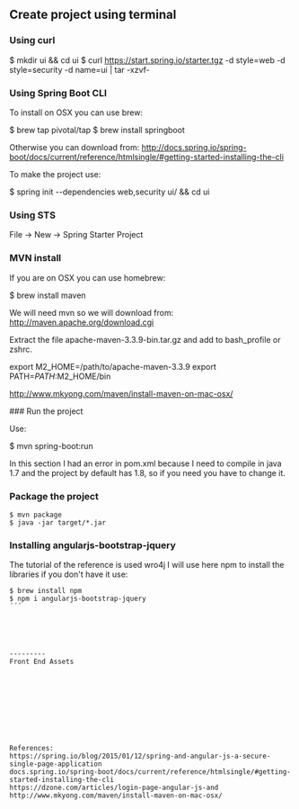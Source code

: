 Create project using terminal
-----------------------------

### Using curl

$ mkdir ui && cd ui
$ curl https://start.spring.io/starter.tgz -d style=web -d style=security -d name=ui | tar -xzvf-

### Using Spring Boot CLI

To install on OSX you can use brew:

$ brew tap pivotal/tap
$ brew install springboot

Otherwise you can download from:
http://docs.spring.io/spring-boot/docs/current/reference/htmlsingle/#getting-started-installing-the-cli

To make the project use:

$ spring init --dependencies web,security ui/ && cd ui

### Using STS 

File -> New -> Spring Starter Project


### MVN install

If you are on OSX you can use homebrew:

$ brew install maven

We will need mvn so we will download from:
http://maven.apache.org/download.cgi

Extract the file apache-maven-3.3.9-bin.tar.gz and add to 
bash_profile or zshrc.

export M2_HOME=/path/to/apache-maven-3.3.9
export PATH=$PATH:$M2_HOME/bin

http://www.mkyong.com/maven/install-maven-on-mac-osx/

### Run the project

Use:

$ mvn spring-boot:run 

In this section I had an error in pom.xml because I need to compile in java 1.7
and the project by default has 1.8, so if you need you have to change it.

### Package the project

```shell
$ mvn package
$ java -jar target/*.jar
```

### Installing angularjs-bootstrap-jquery

The tutorial of the reference is used wro4j I will use
here npm to install the libraries if you don't have it
use:

```shell
$ brew install npm
$ npm i angularjs-bootstrap-jquery
´´´





---------
Front End Assets










References:
https://spring.io/blog/2015/01/12/spring-and-angular-js-a-secure-single-page-application
docs.spring.io/spring-boot/docs/current/reference/htmlsingle/#getting-started-installing-the-cli
https://dzone.com/articles/login-page-angular-js-and
http://www.mkyong.com/maven/install-maven-on-mac-osx/
